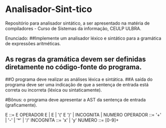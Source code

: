 # Analisador-Sint-tico
Repositório para analisador sintático, a ser apresentado na matéria de compiladores - Curso de Sistemas da informação,  CEULP ULBRA.

Enunciado:
##Implemente um analisador léxico e sintático para a gramática de expressões aritméticas.
## As regras da gramática devem ser definidas diretamente no código-fonte do programa.
##O programa deve realizar as análises léxica e sintática.
##A saída do programa deve ser uma indicação de que a sentença de entrada está correta ou incorreta (léxica ou sintaticamente).

#Bônus: o programa deve apresentar a AST da sentença de entrada (graficamente).

E        ::= E OPERADOR E | E | '(' E ')' | INCOGNITA | NUMERO
OPERADOR ::= '+' | '-' | '*' | '/'
INCOGNITA ::= 'x' | 'y'
NUMERO   ::= [0-9]+
